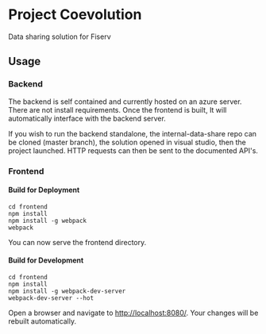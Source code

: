 # Project Coevolution

Data sharing solution for Fiserv

## Usage

### Backend

The backend is self contained and currently hosted on an azure server. There are not install requirements. Once the frontend is built, It will automatically interface with the backend server.

If you wish to run the backend standalone, the internal-data-share repo can be cloned (master branch), the solution opened in visual studio, then the project launched. HTTP requests can then be sent to the documented API's.

### Frontend

#### Build for Deployment

```
cd frontend
npm install
npm install -g webpack
webpack
```

You can now serve the frontend directory.

#### Build for Development

```
cd frontend
npm install
npm install -g webpack-dev-server
webpack-dev-server --hot
```

Open a browser and navigate to <http://localhost:8080/>. Your changes will be rebuilt automatically.
